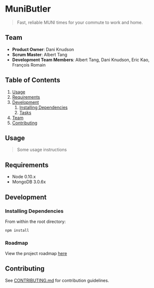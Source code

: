 # MuniButler

> Fast, reliable MUNI times for your commute to work and home.

## Team

  - __Product Owner__: Dani Knudson
  - __Scrum Master__: Albert Tang
  - __Development Team Members__: Albert Tang, Dani Knudson, Eric Kao, François Romain

## Table of Contents

1. [Usage](#Usage)
1. [Requirements](#requirements)
1. [Development](#development)
    1. [Installing Dependencies](#installing-dependencies)
    1. [Tasks](#tasks)
1. [Team](#team)
1. [Contributing](#contributing)

## Usage

> Some usage instructions

## Requirements

- Node 0.10.x
- MongoDB 3.0.6x

## Development

### Installing Dependencies

From within the root directory:

```sh
npm install
```

### Roadmap

View the project roadmap [here](https://github.com/ineffablebutler/ineffablebutler/issues)


## Contributing

See [CONTRIBUTING.md](https://github.com/ineffablebutler/ineffablebutler/master/contributing.md) for contribution guidelines.
